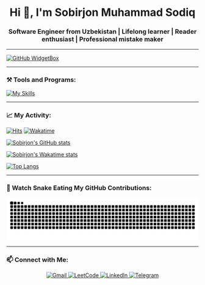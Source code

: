 <h1 align="center">Hi 👋, I'm Sobirjon Muhammad Sodiq</h1>
<h3 align="center">Software Engineer from Uzbekistan | Lifelong learner | Reader enthusiast | Professional mistake maker</h3>

---

[![GitHub WidgetBox](https://github-widgetbox.vercel.app/api/profile?username=sobir-swe&data=followers,repositories,stars,commits&theme=dark)](https://github.com/sobir-swe)

---

### ⚒️ Tools and Programs:
[![My Skills](https://skillicons.dev/icons?i=php,laravel,python,c,mysql,postgresql,linux,bash,git,github,html,css,bootstrap,postman)](https://github.com/sobir-swe)

---

### 📈 My Activity:
[![Hits](https://hits.sh/github.com/sobir-swe.svg)](https://hits.sh/github.com/sobir-swe/)
[![Wakatime](https://wakatime.com/badge/user/f3fa33e4-63f2-46e4-882c-d9d7cf9c6d56.svg)](https://wakatime.com/@Sobir)

[![Sobirjon's GitHub stats](https://github-readme-stats.vercel.app/api?username=sobir-swe&count_private=true&show_icons=true&theme=react)](#)

[![Sobirjon's Wakatime stats](https://github-readme-stats.vercel.app/api/wakatime?username=Werther&layout=compact&theme=react)](https://wakatime.com/@Werther)

[![Top Langs](https://github-readme-stats.vercel.app/api/top-langs/?username=sobir-swe&layout=compact&theme=react&langs_count=7)](#)

---

### 🐍 Watch Snake Eating My GitHub Contributions:
![snake gif](https://github.com/AminovJamshid/AminovJamshid/blob/output/github-contribution-grid-snake-dark.svg)

---

### 📫 Connect with Me:
<p align="center">
    <a href="mailto:sobirjon.swe@gmail.com">
        <img src="https://img.shields.io/badge/Gmail-D14836?style=for-the-badge&logo=gmail&logoColor=white" alt="Gmail">
    </a>
    <a href="https://leetcode.com/sobirjon-swe/=">
        <img src="https://img.shields.io/badge/LeetCode-FFA116?style=for-the-badge&logo=leetcode&logoColor=black" alt="LeetCode">
    </a>
    <a href="https://www.linkedin.com/in/sobirjon-swe">
        <img src="https://img.shields.io/badge/LinkedIn-0077B5?style=for-the-badge&logo=linkedin&logoColor=white" alt="LinkedIn">
    </a>
    <a href="https://t.me/Sobirjon_swe">
        <img src="https://img.shields.io/badge/Telegram-26A5E4?style=for-the-badge&logo=telegram&logoColor=white" alt="Telegram">
    </a>
</p>
